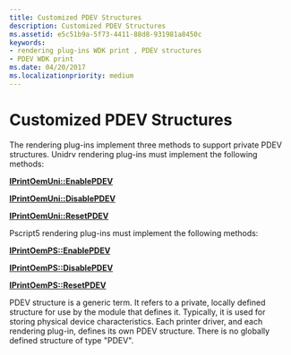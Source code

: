 ```yaml
---
title: Customized PDEV Structures
description: Customized PDEV Structures
ms.assetid: e5c51b9a-5f73-4411-88d8-931981a8450c
keywords:
- rendering plug-ins WDK print , PDEV structures
- PDEV WDK print
ms.date: 04/20/2017
ms.localizationpriority: medium
---
```


# Customized PDEV Structures





The rendering plug-ins implement three methods to support private PDEV structures. Unidrv rendering plug-ins must implement the following methods:

[**IPrintOemUni::EnablePDEV**](https://docs.microsoft.com/windows-hardware/drivers/ddi/prcomoem/nf-prcomoem-iprintoemuni-enablepdev)

[**IPrintOemUni::DisablePDEV**](https://docs.microsoft.com/windows-hardware/drivers/ddi/prcomoem/nf-prcomoem-iprintoemuni-disablepdev)

[**IPrintOemUni::ResetPDEV**](https://docs.microsoft.com/windows-hardware/drivers/ddi/prcomoem/nf-prcomoem-iprintoemuni-resetpdev)

Pscript5 rendering plug-ins must implement the following methods:

[**IPrintOemPS::EnablePDEV**](https://docs.microsoft.com/windows-hardware/drivers/ddi/prcomoem/nf-prcomoem-iprintoemps-enablepdev)

[**IPrintOemPS::DisablePDEV**](https://docs.microsoft.com/windows-hardware/drivers/ddi/prcomoem/nf-prcomoem-iprintoemps-disablepdev)

[**IPrintOemPS::ResetPDEV**](https://docs.microsoft.com/windows-hardware/drivers/ddi/prcomoem/nf-prcomoem-iprintoemps-resetpdev)

PDEV structure is a generic term. It refers to a private, locally defined structure for use by the module that defines it. Typically, it is used for storing physical device characteristics. Each printer driver, and each rendering plug-in, defines its own PDEV structure. There is no globally defined structure of type "PDEV".

 

 





